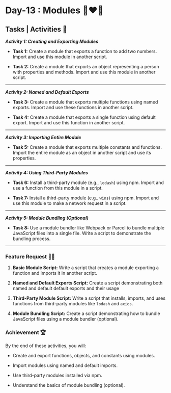 # Day-13 : Modules 🍵❤️‍🔥

## Tasks | Activities 🌟

_**Activity 1: Creating and Exporting Modules**_

- **Task 1:** Create a module that exports a function to add two numbers. Import and use this module in another script.

- **Task 2:** Create a module that exports an object representing a person with properties and methods. Import and use this module in another script.

<hr/>

_**Activity 2: Named and Default Exports**_

- **Task 3:** Create a module that exports multiple functions using named exports. Import and use these functions in another script.

- **Task 4:** Create a module that exports a single function using default export. Import and use this function in another script.

<hr/>

_**Activity 3: Importing Entire Module**_

- **Task 5:** Create a module that exports multiple constants and functions. Import the entire module as an object in another script and use its properties.

<hr/>

_**Activity 4: Using Third-Party Modules**_

- **Task 6:** Install a third-party module (e.g., `lodash`) using npm. Import and use a function from this module in a script.

- **Task 7:** Install a third-party module (e.g.. `wins`) using npm. Import and use this module to make a network request in a script.

<hr/>

_**Activity 5: Module Bundling (Optional)**_

- **Task 8:** Use a module bundler like Webpack or Parcel to bundle multiple JavaScript files into a single file. Write a script to demonstrate the bundling process.

<hr/>

### Feature Request 🙇‍♂️

1. **Basic Module Script:** Write a script that creates a module exporting a function and imports it in another script.

2. **Named and Default Exports Script:** Create a script demonstrating both named and default default exports and their usage

3. **Third-Party Module Script:** Write a script that installs, imports, and uses functions from third-party modules like `lodash` and `axios`.

4. **Module Bundling Script:** Create a script demonstrating how to bundle JavaScript files using a module bundler (optional).

### Achievement 🏆

By the end of these activities, you will:

- Create and export functions, objects, and constants using modules.

- Import modules using named and default imports.

- Use third-party modules installed via npm.

- Understand the basics of module bundling (optional).
